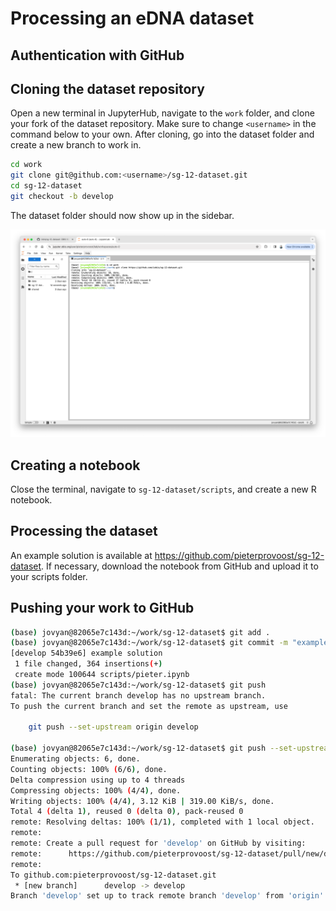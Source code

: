 # Processing an eDNA dataset

## Authentication with GitHub

## Cloning the dataset repository

Open a new terminal in JupyterHub, navigate to the `work` folder, and clone your fork of the dataset repository. Make sure to change `<username>` in the command below to your own. After cloning, go into the dataset folder and create a new branch to work in.

```bash
cd work
git clone git@github.com:<username>/sg-12-dataset.git
cd sg-12-dataset
git checkout -b develop
```

The dataset folder should now show up in the sidebar.

![](images/jupyter_clone.png)

## Creating a notebook

Close the terminal, navigate to `sg-12-dataset/scripts`, and create a new R notebook.

## Processing the dataset

An example solution is available at <https://github.com/pieterprovoost/sg-12-dataset>. If necessary, download the notebook from GitHub and upload it to your scripts folder.

## Pushing your work to GitHub

```bash
(base) jovyan@82065e7c143d:~/work/sg-12-dataset$ git add .
(base) jovyan@82065e7c143d:~/work/sg-12-dataset$ git commit -m "example solution"
[develop 54b39e6] example solution
 1 file changed, 364 insertions(+)
 create mode 100644 scripts/pieter.ipynb
(base) jovyan@82065e7c143d:~/work/sg-12-dataset$ git push
fatal: The current branch develop has no upstream branch.
To push the current branch and set the remote as upstream, use

    git push --set-upstream origin develop

(base) jovyan@82065e7c143d:~/work/sg-12-dataset$ git push --set-upstream origin develop
Enumerating objects: 6, done.
Counting objects: 100% (6/6), done.
Delta compression using up to 4 threads
Compressing objects: 100% (4/4), done.
Writing objects: 100% (4/4), 3.12 KiB | 319.00 KiB/s, done.
Total 4 (delta 1), reused 0 (delta 0), pack-reused 0
remote: Resolving deltas: 100% (1/1), completed with 1 local object.
remote: 
remote: Create a pull request for 'develop' on GitHub by visiting:
remote:      https://github.com/pieterprovoost/sg-12-dataset/pull/new/develop
remote: 
To github.com:pieterprovoost/sg-12-dataset.git
 * [new branch]      develop -> develop
Branch 'develop' set up to track remote branch 'develop' from 'origin'.
```